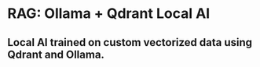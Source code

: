 # RAG: Ollama + Qdrant Local AI
## Local AI trained on custom vectorized data using Qdrant and Ollama.
